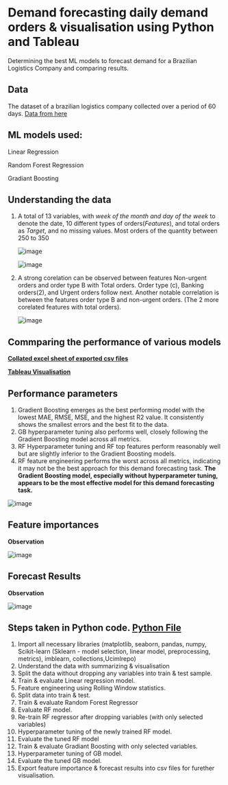 # Demand forecasting daily demand orders & visualisation using Python and Tableau
Determining the best ML models to forecast demand for a Brazilian Logistics Company and comparing results.

## Data
The dataset of a brazilian logistics company collected over a period of 60 days. [Data from here](https://archive.ics.uci.edu/dataset/409/daily+demand+forecasting+orders)

## ML models used:
Linear Regression

Random Forest Regression

Gradiant Boosting

## Understanding the data

1. A total of 13 variables, with *week of the month and day of the week* to denote the date, 10 different types of orders(*Features*), and total orders as *Target*, and no missing values. Most orders of the quantity between 250 to 350
   
   ![image](https://github.com/Soundaryamerak/Demand-planning-python-tableau-Logistics/assets/170541567/b39d99e5-ae16-42d5-b154-ca214f3fbdd5)
   
   ![image](https://github.com/Soundaryamerak/Demand-planning-python-tableau-Logistics/assets/170541567/2d367f07-791c-4071-ac6e-420ccb8dab56)


2. A strong corelation can be observed between features Non-urgent orders and order type B with Total orders. Order type (c), Banking orders(2), and Urgent orders follow next. Another notable correlation is between the features order type B and non-urgent orders. (The 2 more corelated features with total orders).
 
   ![image](https://github.com/Soundaryamerak/Demand-planning-python-tableau-Logistics/assets/170541567/1f3d85d4-9a8b-4cc7-b4b4-60b4fb91699e)


## Commparing the performance of various models 

**[Collated excel sheet of exported csv files](https://github.com/Soundaryamerak/Demand-planning-python-tableau-Logistics/blob/main/Exported%20-Collated.xlsx)**

**[Tableau Visualisation](https://github.com/Soundaryamerak/Demand-planning-python-tableau-Logistics/blob/main/Demand%20Forecasting.twb)**


## Performance parameters

1. Gradient Boosting emerges as the best performing model with the lowest MAE, RMSE, MSE, and the highest R2 value. It consistently shows the smallest errors and the best fit to the data.
2. GB hyperparameter tuning also performs well, closely following the Gradient Boosting model across all metrics.
3. RF Hyperparameter tuning and RF top features perform reasonably well but are slightly inferior to the Gradient Boosting models.
4. RF feature engineering performs the worst across all metrics, indicating it may not be the best approach for this demand forecasting task.
**The Gradient Boosting model, especially without hyperparameter tuning, appears to be the most effective model for this demand forecasting task.**

![image](https://github.com/Soundaryamerak/Demand-planning-python-tableau-Logistics/assets/170541567/b4c6de96-7a50-4c5e-a1b0-199e1ed0844a)

## Feature importances

**Observation**

![image](https://github.com/Soundaryamerak/Demand-planning-python-tableau-Logistics/assets/170541567/5715759c-cb88-424b-ab2e-72334b7170f8)


## Forecast Results

**Observation**

![image](https://github.com/Soundaryamerak/Demand-planning-python-tableau-Logistics/assets/170541567/b1906170-3be0-442b-b166-d6f0ce0ea19e)


## Steps taken in Python code. [Python File](https://github.com/Soundaryamerak/Demand-planning-python-tableau-Logistics/blob/main/Demand%20Forecasting.ipynb)

1. Import all necessary libraries (matplotlib, seaborn, pandas, numpy, Scikit-learn (Sklearn - model selection, linear model, preprocessing, metrics), imblearn, collections,Ucimlrepo)
2. Understand the data with summarizing & visualisation
3. Split the data without dropping any variables into train & test sample.
4. Train & evaluate Linear regression model.
5. Feature engineering using Rolling Window statistics.
6. Split data into train & test.
7. Train & evaluate Random Forest Regressor
8. Evaluate RF model.
9. Re-train RF regressor after dropping variables (with only selected variables)
10. Hyperparameter tuning of the newly trained RF model.
11. Evaluate the tuned RF model
12. Train & evaluate Gradiant Boosting with only selected variables.
13. Hyperparameter tuning of GB model.
14. Evaluate the tuned GB model.
15. Export feature importance & forecast results into csv files for furether visualisation.
